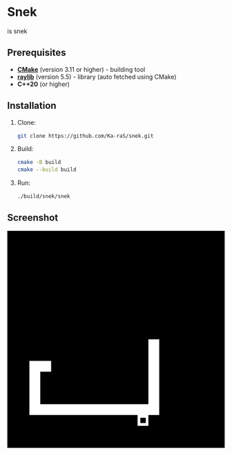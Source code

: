 # Snek

is snek

## Prerequisites

- [**CMake**](https://cmake.org/download/) (version 3.11 or higher) - building tool
- [**raylib**](https://github.com/raysan5/raylib) (version 5.5) - library (auto fetched using CMake)
- **C++20** (or higher)

## Installation

1. Clone:
    ```bash
    git clone https://github.com/Ka-raS/snek.git
    ```

2. Build:
    ```bash
    cmake -B build
    cmake --build build
    ```

3. Run:
    ```bash
    ./build/snek/snek
    ```

## Screenshot

<div align="center">
  <img src="resources/screenshot.png" alt="Screenshot" />
</div>
